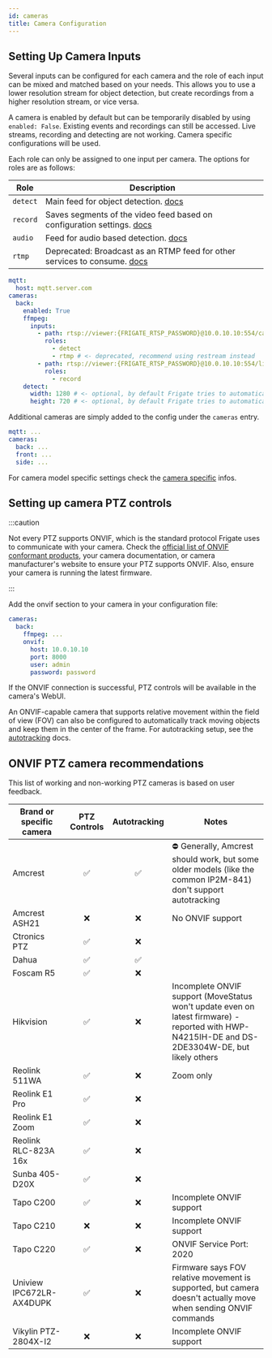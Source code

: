 ```yaml
---
id: cameras
title: Camera Configuration
---
```


## Setting Up Camera Inputs

Several inputs can be configured for each camera and the role of each input can be mixed and matched based on your needs. This allows you to use a lower resolution stream for object detection, but create recordings from a higher resolution stream, or vice versa.

A camera is enabled by default but can be temporarily disabled by using `enabled: False`. Existing events and recordings can still be accessed. Live streams, recording and detecting are not working. Camera specific configurations will be used.

Each role can only be assigned to one input per camera. The options for roles are as follows:

| Role     | Description                                                                              |
| -------- | ---------------------------------------------------------------------------------------- |
| `detect` | Main feed for object detection. [docs](object_detectors.md)                              |
| `record` | Saves segments of the video feed based on configuration settings. [docs](record.md)      |
| `audio`  | Feed for audio based detection. [docs](audio_detectors.md)                               |
| `rtmp`   | Deprecated: Broadcast as an RTMP feed for other services to consume. [docs](restream.md) |

```yaml
mqtt:
  host: mqtt.server.com
cameras:
  back:
    enabled: True
    ffmpeg:
      inputs:
        - path: rtsp://viewer:{FRIGATE_RTSP_PASSWORD}@10.0.10.10:554/cam/realmonitor?channel=1&subtype=2
          roles:
            - detect
            - rtmp # <- deprecated, recommend using restream instead
        - path: rtsp://viewer:{FRIGATE_RTSP_PASSWORD}@10.0.10.10:554/live
          roles:
            - record
    detect:
      width: 1280 # <- optional, by default Frigate tries to automatically detect resolution
      height: 720 # <- optional, by default Frigate tries to automatically detect resolution
```

Additional cameras are simply added to the config under the `cameras` entry.

```yaml
mqtt: ...
cameras:
  back: ...
  front: ...
  side: ...
```

For camera model specific settings check the [camera specific](camera_specific.md) infos.

## Setting up camera PTZ controls

:::caution

Not every PTZ supports ONVIF, which is the standard protocol Frigate uses to communicate with your camera. Check the [official list of ONVIF conformant products](https://www.onvif.org/conformant-products/), your camera documentation, or camera manufacturer's website to ensure your PTZ supports ONVIF. Also, ensure your camera is running the latest firmware.

:::

Add the onvif section to your camera in your configuration file:

```yaml
cameras:
  back:
    ffmpeg: ...
    onvif:
      host: 10.0.10.10
      port: 8000
      user: admin
      password: password
```

If the ONVIF connection is successful, PTZ controls will be available in the camera's WebUI.

An ONVIF-capable camera that supports relative movement within the field of view (FOV) can also be configured to automatically track moving objects and keep them in the center of the frame. For autotracking setup, see the [autotracking](autotracking.md) docs.

## ONVIF PTZ camera recommendations

This list of working and non-working PTZ cameras is based on user feedback.

| Brand or specific camera | PTZ Controls | Autotracking | Notes                                                                                                                                           |
| ------------------------ | :----------: | :----------: | ----------------------------------------------------------------------------------------------------------------------------------------------- |
| Amcrest                  |      ✅      |      ✅      | ⛔️ Generally, Amcrest should work, but some older models (like the common IP2M-841) don't support autotracking                                 |
| Amcrest ASH21            |      ❌      |      ❌      | No ONVIF support                                                                                                                                |
| Ctronics PTZ             |      ✅      |      ❌      |                                                                                                                                                 |
| Dahua                    |      ✅      |      ✅      |                                                                                                                                                 |
| Foscam R5                |      ✅      |      ❌      |                                                                                                                                                 |
| Hikvision                |      ✅      |      ❌      | Incomplete ONVIF support (MoveStatus won't update even on latest firmware) - reported with HWP-N4215IH-DE and DS-2DE3304W-DE, but likely others |
| Reolink 511WA            |      ✅      |      ❌      | Zoom only                                                                                                                                       |
| Reolink E1 Pro           |      ✅      |      ❌      |                                                                                                                                                 |
| Reolink E1 Zoom          |      ✅      |      ❌      |                                                                                                                                                 |
| Reolink RLC-823A 16x     |      ✅      |      ❌      |                                                                                                                                                 |
| Sunba 405-D20X           |      ✅      |      ❌      |                                                                                                                                                 |
| Tapo C200                |      ✅      |      ❌      | Incomplete ONVIF support                                                                                                                        |
| Tapo C210                |      ❌      |      ❌      | Incomplete ONVIF support                                                                                                                        |
| Tapo C220                |      ✅      |      ❌      | ONVIF Service Port: 2020                                                                                                                        |
| Uniview IPC672LR-AX4DUPK |      ✅      |      ❌      | Firmware says FOV relative movement is supported, but camera doesn't actually move when sending ONVIF commands                                  |
| Vikylin PTZ-2804X-I2     |      ❌      |      ❌      | Incomplete ONVIF support                                                                                                                        |
